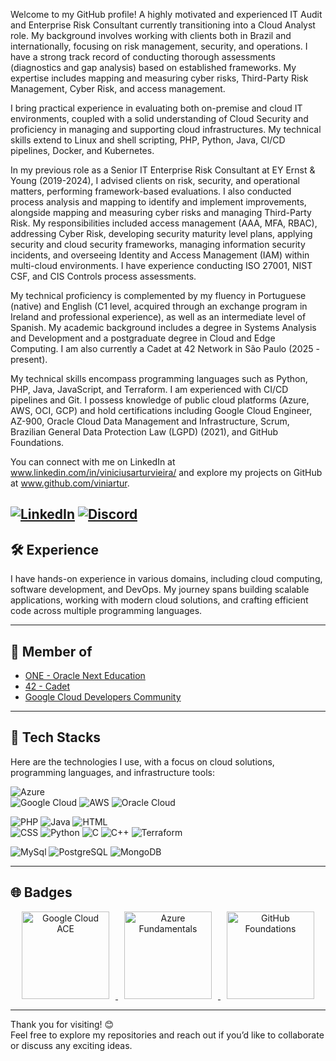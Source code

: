 
Welcome to my GitHub profile! 
A highly motivated and experienced IT Audit and Enterprise Risk Consultant currently transitioning into a Cloud Analyst role. My background involves working with clients both in Brazil and internationally, focusing on risk management, security, and operations. I have a strong track record of conducting thorough assessments (diagnostics and gap analysis) based on established frameworks. My expertise includes mapping and measuring cyber risks, Third-Party Risk Management, Cyber Risk, and access management.

I bring practical experience in evaluating both on-premise and cloud IT environments, coupled with a solid understanding of Cloud Security and proficiency in managing and supporting cloud infrastructures. My technical skills extend to Linux and shell scripting, PHP, Python, Java, CI/CD pipelines, Docker, and Kubernetes.

In my previous role as a Senior IT Enterprise Risk Consultant at EY Ernst & Young (2019-2024), I advised clients on risk, security, and operational matters, performing framework-based evaluations. I also conducted process analysis and mapping to identify and implement improvements, alongside mapping and measuring cyber risks and managing Third-Party Risk. My responsibilities included access management (AAA, MFA, RBAC), addressing Cyber Risk, developing security maturity level plans, applying security and cloud security frameworks, managing information security incidents, and overseeing Identity and Access Management (IAM) within multi-cloud environments. I have experience conducting ISO 27001, NIST CSF, and CIS Controls process assessments.

My technical proficiency is complemented by my fluency in Portuguese (native) and English (C1 level, acquired through an exchange program in Ireland and professional experience), as well as an intermediate level of Spanish. My academic background includes a degree in Systems Analysis and Development and a postgraduate degree in Cloud and Edge Computing. I am also currently a Cadet at 42 Network in São Paulo (2025 - present).

My technical skills encompass programming languages such as Python, PHP, Java, JavaScript, and Terraform. I am experienced with CI/CD pipelines and Git. I possess knowledge of public cloud platforms (Azure, AWS, OCI, GCP) and hold certifications including Google Cloud Engineer, AZ-900, Oracle Cloud Data Management and Infrastructure, Scrum, Brazilian General Data Protection Law (LGPD) (2021), and GitHub Foundations.

You can connect with me on LinkedIn at www.linkedin.com/in/viniciusarturvieira/ and explore my projects on GitHub at www.github.com/viniartur.

[![LinkedIn](https://img.shields.io/badge/LinkedIn-0A66C2?style=for-the-badge&logo=linkedin&logoColor=white)](https://www.linkedin.com/in/viniciusarturvieira/)
[![Discord](https://img.shields.io/badge/Discord-5865F2?style=for-the-badge&logo=discord&logoColor=white)](https://discord.com/users/vinivarturv)
---

## 🛠 Experience  
I have hands-on experience in various domains, including cloud computing, software development, and DevOps. My journey spans building scalable applications, working with modern cloud solutions, and crafting efficient code across multiple programming languages.  

---

## 🌟 Member of  
- [ONE - Oracle Next Education](https://www.oracle.com/br/education/oracle-next-education/)  
- [42 - Cadet](https://www.42network.org/)  
- [Google Cloud Developers Community](https://www.cloudskillsboost.google/public_profiles/1749ec2f-f110-4977-a7ad-31db308a2c0f)  

---

## 🚀 Tech Stacks  
Here are the technologies I use, with a focus on cloud solutions, programming languages, and infrastructure tools:  

![Azure](https://img.shields.io/badge/Azure-0078D4?style=for-the-badge&logo=microsoftazure&logoColor=white)  
![Google Cloud](https://img.shields.io/badge/Google%20Cloud-4285F4?style=for-the-badge&logo=googlecloud&logoColor=white)
![AWS](https://img.shields.io/badge/Amazon%20AWS-232F3E?style=for-the-badge&logo=amazonaws&logoColor=white)
![Oracle Cloud](https://img.shields.io/badge/Oracle%20Cloud-F80000?style=for-the-badge&logo=oracle&logoColor=white) 

![PHP](https://img.shields.io/badge/PHP-777BB4?style=for-the-badge&logo=php&logoColor=white)  ![Java](https://img.shields.io/badge/Java-007396?style=for-the-badge&logo=java&logoColor=white)  ![HTML](https://img.shields.io/badge/HTML-E34F26?style=for-the-badge&logo=html5&logoColor=white)  
![CSS](https://img.shields.io/badge/CSS-1572B6?style=for-the-badge&logo=css3&logoColor=white)  ![Python](https://img.shields.io/badge/Python-3776AB?style=for-the-badge&logo=python&logoColor=white)  ![C](https://img.shields.io/badge/C-A8B9CC?style=for-the-badge&logo=c&logoColor=white)  ![C++](https://img.shields.io/badge/C++-00599C?style=for-the-badge&logo=cplusplus&logoColor=white) ![Terraform](https://img.shields.io/badge/Terraform-623CE4?style=for-the-badge&logo=terraform&logoColor=white) 

![MySql](https://img.shields.io/badge/MySQL-4479A1?style=for-the-badge&logo=mysql&logoColor=white) ![PostgreSQL](https://img.shields.io/badge/PostgreSQL-4169E1?style=for-the-badge&logo=postgresql&logoColor=white) ![MongoDB](https://img.shields.io/badge/MongoDB-47A248?style=for-the-badge&logo=mongodb&logoColor=white)

---
## 🌐 Badges 

<p align="center">
  <a href="https://www.credly.com/badges/7975edff-156c-4d38-9882-5a2491892fbc/public_url">
    <img src="https://images.credly.com/size/340x340/images/08096465-cbfc-4c3e-93e5-93c5aa61f23e/image.png" width="140" alt="Google Cloud ACE" style="margin: 0 10px;"/>
  </a>
  <a href="https://www.credly.com/badges/f988abee-1898-43ee-b068-78f8824f8e8e/public_url">
    <img src="https://images.credly.com/size/340x340/images/be8fcaeb-c769-4858-b567-ffaaa73ce8cf/image.png" width="140" alt="Azure Fundamentals" style="margin: 0 10px;"/>
  </a>
  <a href="https://www.credly.com/badges/024d0122-724d-4c5a-bd83-cfe3c4b7a073/public_url">
    <img src="https://images.credly.com/size/340x340/images/024d0122-724d-4c5a-bd83-cfe3c4b7a073/image.png" width="140" alt="GitHub Foundations" style="margin: 0 10px;"/>
  </a>
</p>

---

Thank you for visiting! 😊  
Feel free to explore my repositories and reach out if you’d like to collaborate or discuss any exciting ideas.

